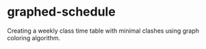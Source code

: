 # graphed-schedule
Creating a weekly class time table with minimal clashes using graph coloring algorithm.
